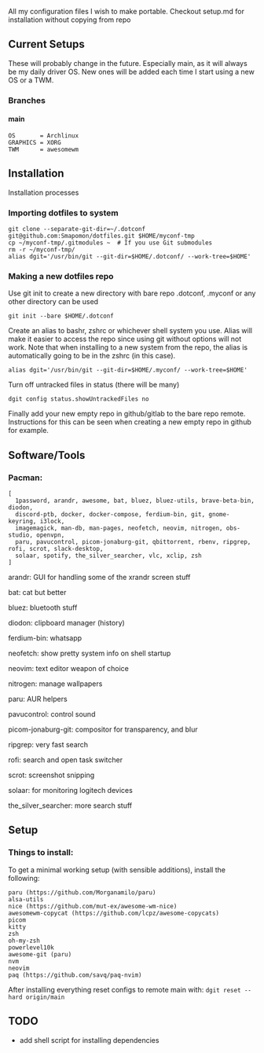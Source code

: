 All my configuration files I wish to make portable.
Checkout setup.md for installation without copying from repo

## Current Setups
These will probably change in the future.
Especially main, as it will always be my daily driver OS.
New ones will be added each time I start using a new OS or a TWM.


### Branches
#### main
```
OS       = Archlinux
GRAPHICS = XORG
TWM      = awesomewm
```


## Installation
Installation processes
### Importing dotfiles to system
```console
git clone --separate-git-dir=~/.dotconf git@github.com:Smapomon/dotfiles.git $HOME/myconf-tmp
cp ~/myconf-tmp/.gitmodules ~  # If you use Git submodules
rm -r ~/myconf-tmp/
alias dgit='/usr/bin/git --git-dir=$HOME/.dotconf/ --work-tree=$HOME'
```

### Making a new dotfiles repo
Use git init to create a new directory with bare repo
.dotconf, .myconf or any other directory can be used
```console
git init --bare $HOME/.dotconf
```

Create an alias to bashr, zshrc or whichever shell system you use.
Alias will make it easier to access the repo since using git without options will not work.
Note that when installing to a new system from the repo, the alias is automatically going to be in the zshrc (in this case).
```
alias dgit='/usr/bin/git --git-dir=$HOME/.myconf/ --work-tree=$HOME'
```

Turn off untracked files in status (there will be many)
```console
dgit config status.showUntrackedFiles no
```

Finally add your new empty repo in github/gitlab to the bare repo remote.
Instructions for this can be seen when creating a new empty repo in github for example.


## Software/Tools
### Pacman:
```
[
  1password, arandr, awesome, bat, bluez, bluez-utils, brave-beta-bin, diodon,
  discord-ptb, docker, docker-compose, ferdium-bin, git, gnome-keyring, i3lock,
  imagemagick, man-db, man-pages, neofetch, neovim, nitrogen, obs-studio, openvpn,
  paru, pavucontrol, picom-jonaburg-git, qbittorrent, rbenv, ripgrep, rofi, scrot, slack-desktop,
  solaar, spotify, the_silver_searcher, vlc, xclip, zsh
]
```

arandr:              GUI for handling some of the xrandr screen stuff

bat:                 cat but better

bluez:               bluetooth stuff

diodon:              clipboard manager (history)

ferdium-bin:         whatsapp

neofetch:            show pretty system info on shell startup

neovim:              text editor weapon of choice

nitrogen:            manage wallpapers

paru:                AUR helpers

pavucontrol:         control sound

picom-jonaburg-git:  compositor for transparency, and blur

ripgrep:             very fast search

rofi:                search and open task switcher

scrot:               screenshot snipping

solaar:              for monitoring logitech devices

the_silver_searcher: more search stuff

## Setup
### Things to install:
To get a minimal working setup (with sensible additions), install the following:
```
paru (https://github.com/Morganamilo/paru)
alsa-utils
nice (https://github.com/mut-ex/awesome-wm-nice)
awesomewm-copycat (https://github.com/lcpz/awesome-copycats)
picom
kitty
zsh
oh-my-zsh
powerlevel10k
awesome-git (paru)
nvm
neovim
paq (https://github.com/savq/paq-nvim)
```

After installing everything reset configs to remote main with:
`dgit reset --hard origin/main`


## TODO
- add shell script for installing dependencies
